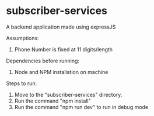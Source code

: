 # subscriber-services
A backend application made using expressJS

Assumptions:
1. Phone Number is fixed at 11 digits/length


Dependencies before running:
1. Node and NPM installation on machine

Steps to run:
1. Move to the "subscriber-services" directory.
2. Run the command "npm install"
3. Run the command "npm run dev" to run in debug mode

